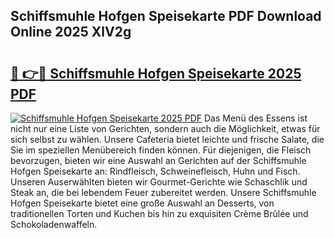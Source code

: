 ## Schiffsmuhle Hofgen Speisekarte PDF Download Online 2025 XlV2g

# <h2><a href="http://gc7uq9.nevu.top/?p=Schiffsmuhle+Hofgen+Speisekarte">🔗 👉🔴 Schiffsmuhle Hofgen Speisekarte 2025 PDF</a></h2>

[![Schiffsmuhle Hofgen Speisekarte 2025 PDF](https://i.imgur.com/dBaPXMq.png)](http://gc7uq9.nevu.top/?p=Schiffsmuhle+Hofgen+Speisekarte)
Das Menü des Essens ist nicht nur eine Liste von Gerichten, sondern auch die Möglichkeit, etwas für sich selbst zu wählen. Unsere Cafeteria bietet leichte und frische Salate, die Sie im speziellen Menübereich finden können. Für diejenigen, die Fleisch bevorzugen, bieten wir eine Auswahl an Gerichten auf der Schiffsmuhle Hofgen Speisekarte an: Rindfleisch, Schweinefleisch, Huhn und Fisch. Unseren Auserwählten bieten wir Gourmet-Gerichte wie Schaschlik und Steak an, die bei lebendem Feuer zubereitet werden. Unsere Schiffsmuhle Hofgen Speisekarte bietet eine große Auswahl an Desserts, von traditionellen Torten und Kuchen bis hin zu exquisiten Crème Brûlée und Schokoladenwaffeln.
